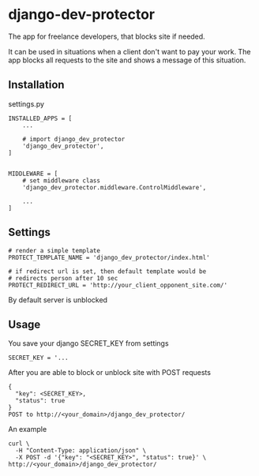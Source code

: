 django-dev-protector
====================
The app for freelance developers, that blocks site if needed.  

It can be used in situations when a client don't want to pay your work. The app blocks all requests to the site and shows a message of this situation.

Installation
------------
settings.py
```
INSTALLED_APPS = [
    ...

    # import django_dev_protector
    'django_dev_protector',
]


MIDDLEWARE = [
    # set middleware class
    'django_dev_protector.middleware.ControlMiddleware',

    ...
]
```

Settings
--------
```
# render a simple template
PROTECT_TEMPLATE_NAME = 'django_dev_protector/index.html'

# if redirect url is set, then default template would be  
# redirects person after 10 sec
PROTECT_REDIRECT_URL = 'http://your_client_opponent_site.com/'
```
By default server is unblocked

Usage
-----
You save your django SECRET_KEY from settings
```
SECRET_KEY = '...
```
After you are able to block or unblock site with POST requests
```
{
  "key": <SECRET_KEY>,
  "status": true
}
POST to http://<your_domain>/django_dev_protector/
```
An example
```
curl \
  -H "Content-Type: application/json" \
  -X POST -d '{"key": "<SECRET_KEY>", "status": true}' \ http://<your_domain>/django_dev_protector/
```
